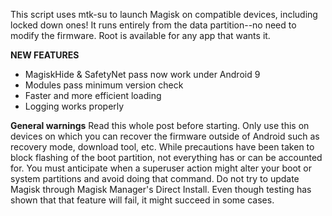 This script uses mtk-su to launch Magisk on compatible devices, including locked down ones! It runs entirely from the data partition--no need to modify the firmware. Root is available for any app that wants it.

**NEW FEATURES**

- MagiskHide & SafetyNet pass now work under Android 9
- Modules pass minimum version check
- Faster and more efficient loading
- Logging works properly

**General warnings**
Read this whole post before starting. Only use this on devices on which you can recover the firmware outside of Android such as recovery mode, download tool, etc. While precautions have been taken to block flashing of the boot partition, not everything has or can be accounted for. You must anticipate when a superuser action might alter your boot or system partitions and avoid doing that command. Do not try to update Magisk through Magisk Manager's Direct Install. Even though testing has shown that that feature will fail, it might succeed in some cases.
